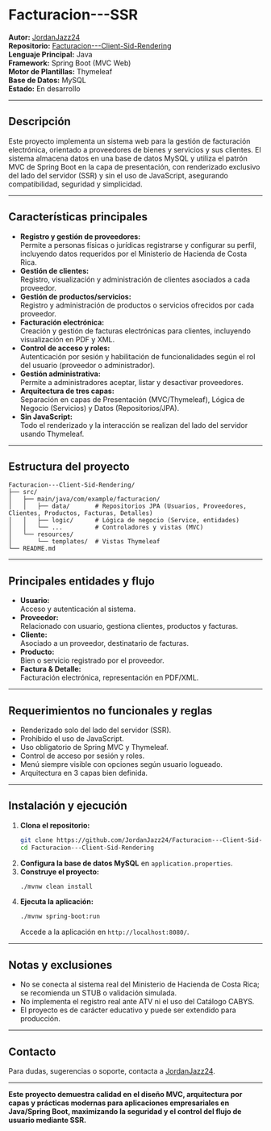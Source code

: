 # Facturacion---SSR

**Autor:** [JordanJazz24](https://github.com/JordanJazz24)  
**Repositorio:** [Facturacion---Client-Sid-Rendering](https://github.com/JordanJazz24/Facturacion---Client-Sid-Rendering)  
**Lenguaje Principal:** Java  
**Framework:** Spring Boot (MVC Web)  
**Motor de Plantillas:** Thymeleaf  
**Base de Datos:** MySQL  
**Estado:** En desarrollo

---

## Descripción

Este proyecto implementa un sistema web para la gestión de facturación electrónica, orientado a proveedores de bienes y servicios y sus clientes. El sistema almacena datos en una base de datos MySQL y utiliza el patrón MVC de Spring Boot en la capa de presentación, con renderizado exclusivo del lado del servidor (SSR) y sin el uso de JavaScript, asegurando compatibilidad, seguridad y simplicidad.

---

## Características principales

- **Registro y gestión de proveedores:**  
  Permite a personas físicas o jurídicas registrarse y configurar su perfil, incluyendo datos requeridos por el Ministerio de Hacienda de Costa Rica.
- **Gestión de clientes:**  
  Registro, visualización y administración de clientes asociados a cada proveedor.
- **Gestión de productos/servicios:**  
  Registro y administración de productos o servicios ofrecidos por cada proveedor.
- **Facturación electrónica:**  
  Creación y gestión de facturas electrónicas para clientes, incluyendo visualización en PDF y XML.
- **Control de acceso y roles:**  
  Autenticación por sesión y habilitación de funcionalidades según el rol del usuario (proveedor o administrador).
- **Gestión administrativa:**  
  Permite a administradores aceptar, listar y desactivar proveedores.
- **Arquitectura de tres capas:**  
  Separación en capas de Presentación (MVC/Thymeleaf), Lógica de Negocio (Servicios) y Datos (Repositorios/JPA).
- **Sin JavaScript:**  
  Todo el renderizado y la interacción se realizan del lado del servidor usando Thymeleaf.

---

## Estructura del proyecto

```
Facturacion---Client-Sid-Rendering/
├── src/
│   ├── main/java/com/example/facturacion/
│   │   ├── data/       # Repositorios JPA (Usuarios, Proveedores, Clientes, Productos, Facturas, Detalles)
│   │   ├── logic/      # Lógica de negocio (Service, entidades)
│   │   └── ...         # Controladores y vistas (MVC)
│   └── resources/
│       └── templates/  # Vistas Thymeleaf
└── README.md
```

---

## Principales entidades y flujo

- **Usuario:**  
  Acceso y autenticación al sistema.
- **Proveedor:**  
  Relacionado con usuario, gestiona clientes, productos y facturas.
- **Cliente:**  
  Asociado a un proveedor, destinatario de facturas.
- **Producto:**  
  Bien o servicio registrado por el proveedor.
- **Factura & Detalle:**  
  Facturación electrónica, representación en PDF/XML.

---

## Requerimientos no funcionales y reglas

- Renderizado solo del lado del servidor (SSR).
- Prohibido el uso de JavaScript.
- Uso obligatorio de Spring MVC y Thymeleaf.
- Control de acceso por sesión y roles.
- Menú siempre visible con opciones según usuario logueado.
- Arquitectura en 3 capas bien definida.

---

## Instalación y ejecución

1. **Clona el repositorio:**
   ```bash
   git clone https://github.com/JordanJazz24/Facturacion---Client-Sid-Rendering.git
   cd Facturacion---Client-Sid-Rendering
   ```
2. **Configura la base de datos MySQL** en `application.properties`.
3. **Construye el proyecto:**
   ```bash
   ./mvnw clean install
   ```
4. **Ejecuta la aplicación:**
   ```bash
   ./mvnw spring-boot:run
   ```
   Accede a la aplicación en `http://localhost:8080/`.

---

## Notas y exclusiones

- No se conecta al sistema real del Ministerio de Hacienda de Costa Rica; se recomienda un STUB o validación simulada.
- No implementa el registro real ante ATV ni el uso del Catálogo CABYS.
- El proyecto es de carácter educativo y puede ser extendido para producción.

---

## Contacto

Para dudas, sugerencias o soporte, contacta a [JordanJazz24](https://github.com/JordanJazz24).

---

**Este proyecto demuestra calidad en el diseño MVC, arquitectura por capas y prácticas modernas para aplicaciones empresariales en Java/Spring Boot, maximizando la seguridad y el control del flujo de usuario mediante SSR.**
